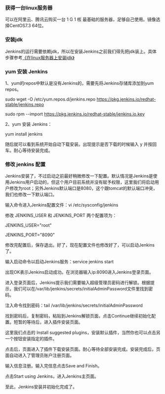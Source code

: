 ### 获得一台linux服务器

可以在阿里云、腾讯云购买一台 1 G 1 核 最基础的服务器，足够自己使用。镜像选择CentOS7.3 64位。

### 安装jdk

Jenkins的运行需要依赖jdk，所以在安装Jenkins之前我们得先把jdk装上。具体步骤参考[《在linux服务器上安装jdk》](https://github.com/zymfe/notebook/blob/master/Node/%E5%9C%A8linux%E6%9C%8D%E5%8A%A1%E5%99%A8%E4%B8%8A%E5%AE%89%E8%A3%85jdk.md)

### yum 安装 Jenkins

1、yum的repos中默认是没有Jenkins的，需要先将Jenkins存储库添加到yum repos。

sudo wget -O /etc/yum.repos.d/jenkins.repo https://pkg.jenkins.io/redhat-stable/jenkins.repo

sudo rpm --import https://pkg.jenkins.io/redhat-stable/jenkins.io.key

2、yum 安装 Jenkins：

yum install jenkins

随后就可以看到系统开始自动下载安装。出现提示是否下载的时候输入 y 并按回车。耐心等待安装完成。

### 修改 jenkins 配置

Jenkins安装了，不过启动之前最好稍微修改一下配置。默认情况是Jenkins是使用Jenkins用户启动的，但这个用户目前系统并没有赋予权限，这里我们将启动用户修改为root；另外Jenkins默认端口是8080，这个跟tomcat的默认端口冲突，我们也修改一下默认端口。

输入命令进入Jenkins配置文件：vi /etc/sysconfig/jenkins

修改 JENKINS_USER 和 JENKINS_PORT 两个配置项为：

JENKINS_USER="root"

JENKINS_PORT="8090"

修改完配置后，保存退出。好了，现在配置文件也修改好了，可以启动Jenkins了。

输入启动命令以启动Jenkins服务：service jenkins start

出现OK表示Jenkins启动成功。在浏览器输入ip:8090进入Jenkins登录页面。

进入登录页面后，Jenkins提示我们需要输入超级管理员密码进行解锁。根据提示，我们可以在/var/lib/jenkins/secrets/initialAdminPassword文件里找到密码。

注入命令找到密码：tail /var/lib/jenkins/secrets/initialAdminPassword

找到密码后，复制密码，粘贴到Jenkins解锁页面，点击Continue继续初始化配置。短暂的等待后，进入插件安装页面。

这里我们点击的 Install suggested plugins，安装默认插件，当然你也可以点击另一个按钮安装指定的插件。

点击后，页面进入了插件下载安装页面。耐心等待全部安装完成。安装完成后，页面自动进入了管理员账户注册页面。

输入信息注册。输入完信息点击Save and Finish。

点击Start using Jenkins，进入Jenkins主页面。

至此，Jenkins安装并初始化完成了。